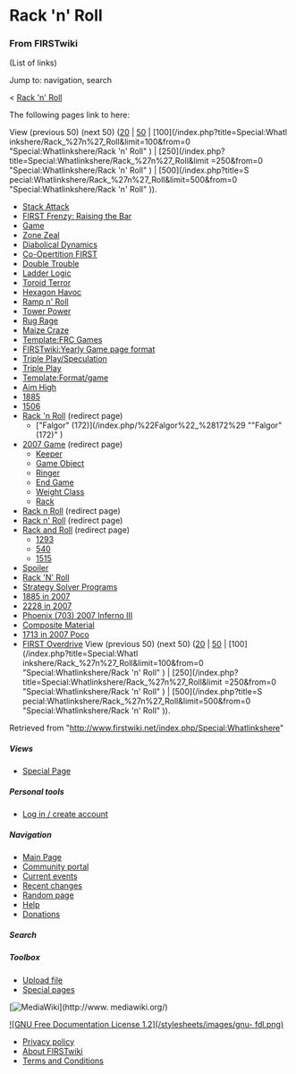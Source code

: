 # Rack 'n' Roll

### From FIRSTwiki

(List of links)

Jump to: navigation, search

&lt; [Rack 'n' Roll](/index.php?title=Rack_%27n%27_Roll&redirect=no "Rack 'n'
Roll" )  

The following pages link to here:

View (previous 50) (next 50)
([20](/index.php?title=Special:Whatlinkshere/Rack_%27n%27_Roll&limit=20&from=0
"Special:Whatlinkshere/Rack 'n' Roll" ) |
[50](/index.php?title=Special:Whatlinkshere/Rack_%27n%27_Roll&limit=50&from=0
"Special:Whatlinkshere/Rack 'n' Roll" ) | [100](/index.php?title=Special:Whatl
inkshere/Rack_%27n%27_Roll&limit=100&from=0 "Special:Whatlinkshere/Rack 'n'
Roll" ) | [250](/index.php?title=Special:Whatlinkshere/Rack_%27n%27_Roll&limit
=250&from=0 "Special:Whatlinkshere/Rack 'n' Roll" ) | [500](/index.php?title=S
pecial:Whatlinkshere/Rack_%27n%27_Roll&limit=500&from=0
"Special:Whatlinkshere/Rack 'n' Roll" )).

  * [Stack Attack](/index.php/Stack_Attack "Stack Attack" )
  * [FIRST Frenzy: Raising the Bar](/index.php/FIRST_Frenzy:_Raising_the_Bar "FIRST Frenzy: Raising the Bar" )
  * [Game](/index.php/Game "Game" )
  * [Zone Zeal](/index.php/Zone_Zeal "Zone Zeal" )
  * [Diabolical Dynamics](/index.php/Diabolical_Dynamics "Diabolical Dynamics" )
  * [Co-Opertition FIRST](/index.php/Co-Opertition_FIRST "Co-Opertition FIRST" )
  * [Double Trouble](/index.php/Double_Trouble "Double Trouble" )
  * [Ladder Logic](/index.php/Ladder_Logic "Ladder Logic" )
  * [Toroid Terror](/index.php/Toroid_Terror "Toroid Terror" )
  * [Hexagon Havoc](/index.php/Hexagon_Havoc "Hexagon Havoc" )
  * [Ramp n' Roll](/index.php/Ramp_n%27_Roll "Ramp n' Roll" )
  * [Tower Power](/index.php/Tower_Power "Tower Power" )
  * [Rug Rage](/index.php/Rug_Rage "Rug Rage" )
  * [Maize Craze](/index.php/Maize_Craze "Maize Craze" )
  * [Template:FRC Games](/index.php/Template:FRC_Games "Template:FRC Games" )
  * [FIRSTwiki:Yearly Game page format](/index.php/FIRSTwiki:Yearly_Game_page_format "FIRSTwiki:Yearly Game page format" )
  * [Triple Play/Speculation](/index.php/Triple_Play/Speculation "Triple Play/Speculation" )
  * [Triple Play](/index.php/Triple_Play "Triple Play" )
  * [Template:Format/game](/index.php/Template:Format/game "Template:Format/game" )
  * [Aim High](/index.php/Aim_High "Aim High" )
  * [1885](/index.php/1885 "1885" )
  * [1506](/index.php/1506 "1506" )
  * [Rack 'n Roll](/index.php?title=Rack_%27n_Roll&redirect=no "Rack 'n Roll" ) (redirect page) 
    * ["Falgor" (172)](/index.php/%22Falgor%22_%28172%29 ""Falgor" \(172\)" )
  * [2007 Game](/index.php?title=2007_Game&redirect=no "2007 Game" ) (redirect page) 
    * [Keeper](/index.php/Keeper "Keeper" )
    * [Game Object](/index.php/Game_Object "Game Object" )
    * [Ringer](/index.php/Ringer "Ringer" )
    * [End Game](/index.php/End_Game "End Game" )
    * [Weight Class](/index.php/Weight_Class "Weight Class" )
    * [Rack](/index.php/Rack "Rack" )
  * [Rack n Roll](/index.php?title=Rack_n_Roll&redirect=no "Rack n Roll" ) (redirect page) 
  * [Rack n' Roll](/index.php?title=Rack_n%27_Roll&redirect=no "Rack n' Roll" ) (redirect page) 
  * [Rack and Roll](/index.php?title=Rack_and_Roll&redirect=no "Rack and Roll" ) (redirect page) 
    * [1293](/index.php/1293 "1293" )
    * [540](/index.php/540 "540" )
    * [1515](/index.php/1515 "1515" )
  * [Spoiler](/index.php/Spoiler "Spoiler" )
  * [Rack 'N' Roll](/index.php/Rack_%27N%27_Roll "Rack 'N' Roll" )
  * [Strategy Solver Programs](/index.php/Strategy_Solver_Programs "Strategy Solver Programs" )
  * [1885 in 2007](/index.php/1885_in_2007 "1885 in 2007" )
  * [2228 in 2007](/index.php/2228_in_2007 "2228 in 2007" )
  * [Phoenix (703) 2007 Inferno III](/index.php/Phoenix_%28703%29_2007_Inferno_III "Phoenix \(703\) 2007 Inferno III" )
  * [Composite Material](/index.php/Composite_Material "Composite Material" )
  * [1713 in 2007 Poco](/index.php/1713_in_2007_Poco "1713 in 2007 Poco" )
  * [FIRST Overdrive](/index.php/FIRST_Overdrive "FIRST Overdrive" )
View (previous 50) (next 50)
([20](/index.php?title=Special:Whatlinkshere/Rack_%27n%27_Roll&limit=20&from=0
"Special:Whatlinkshere/Rack 'n' Roll" ) |
[50](/index.php?title=Special:Whatlinkshere/Rack_%27n%27_Roll&limit=50&from=0
"Special:Whatlinkshere/Rack 'n' Roll" ) | [100](/index.php?title=Special:Whatl
inkshere/Rack_%27n%27_Roll&limit=100&from=0 "Special:Whatlinkshere/Rack 'n'
Roll" ) | [250](/index.php?title=Special:Whatlinkshere/Rack_%27n%27_Roll&limit
=250&from=0 "Special:Whatlinkshere/Rack 'n' Roll" ) | [500](/index.php?title=S
pecial:Whatlinkshere/Rack_%27n%27_Roll&limit=500&from=0
"Special:Whatlinkshere/Rack 'n' Roll" )).

Retrieved from "<http://www.firstwiki.net/index.php/Special:Whatlinkshere>"

##### Views

  * [Special Page](/index.php/Special:Whatlinkshere/Rack_%27n%27_Roll)

##### Personal tools

  * [Log in / create account](/index.php?title=Special:Userlogin&returnto=Special:Whatlinkshere)

[](/index.php/Main_Page "Main Page" )

##### Navigation

  * [Main Page](/index.php/Main_Page)
  * [Community portal](/index.php/FIRSTwiki:Community_portal)
  * [Current events](/index.php/Current_events)
  * [Recent changes](/index.php/Special:Recentchanges)
  * [Random page](/index.php/Special:Random)
  * [Help](/index.php/Help:Contents)
  * [Donations](/index.php/FIRSTwiki:Site_support)

##### Search



##### Toolbox

  * [Upload file](/index.php/Special:Upload)
  * [Special pages](/index.php/Special:Specialpages)

[![MediaWiki](/skins/common/images/poweredby_mediawiki_88x31.png)](http://www.
mediawiki.org/)

[![GNU Free Documentation License 1.2](/stylesheets/images/gnu-
fdl.png)](http://www.gnu.org/copyleft/fdl.html)

  * [Privacy policy](/index.php/FIRSTwiki:Privacy_policy "FIRSTwiki:Privacy policy" )
  * [About FIRSTwiki](/index.php/FIRSTwiki:About "FIRSTwiki:About" )
  * [Terms and Conditions](/index.php/FIRSTwiki:Terms_and_conditions "FIRSTwiki:Terms and conditions" )

